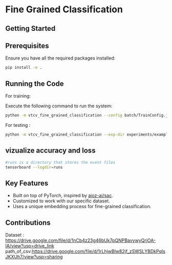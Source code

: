 # Fine Grained Classification 

## Getting Started
## Prerequisites

Ensure you have all the required packages installed:

```bash
pip install -e .
```


## Running the Code

For training: 

Execute the following command to run the system:
```bash
python -m vtcv_fine_grained_classification --config batch/TrainConfig.json
```

For testing :
```bash
python -m vtcv_fine_grained_classification --exp-dir experiments/example --mode test
```

## vizualize accuracy and loss
```bash
#runs is a directory that stores the event files
tensorboard --logdir=runs
```

## Key Features

   - Built on top of PyTorch, inspired by [aioz-ai/sac](https://github.com/aioz-ai/sac).
   - Customized to work with our specific dataset.
   - Uses a unique embedding process for fine-grained classification.

## Contributions
Dataset : https://drive.google.com/file/d/1nCb4z23g46bUk7pQNPBavywyQrjOA-lA/view?usp=drive_link
path_of_csv:https://drive.google.com/file/d/1rLhjwBlw82jf_zSWSLYBDkPqIsJKXUh7/view?usp=sharing
